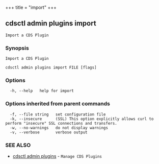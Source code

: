 +++
title = "import"
+++
## cdsctl admin plugins import

`Import a CDS Plugin`

### Synopsis

`Import a CDS Plugin`

```
cdsctl admin plugins import FILE [flags]
```

### Options

```
  -h, --help   help for import
```

### Options inherited from parent commands

```
  -f, --file string   set configuration file
  -k, --insecure      (SSL) This option explicitly allows curl to perform "insecure" SSL connections and transfers.
  -w, --no-warnings   do not display warnings
  -v, --verbose       verbose output
```

### SEE ALSO

* [cdsctl admin plugins](/manual/components/cdsctl/admin/plugins/)	 - `Manage CDS Plugins`

